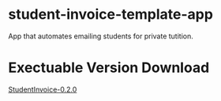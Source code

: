 # student-invoice-template-app
App that automates emailing students for private tutition. 

# Exectuable Version Download
[StudentInvoice-0.2.0](https://github.com/WolfyCodeK/student-invoice-template-app/raw/main/StudentInvoice-0.2.0.zip)
